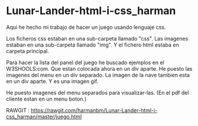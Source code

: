 # Lunar-Lander-html-i-css_harman
Aqui he hecho mi trabajo de hacer un juego usando lenguaje css.

Los ficheros css estaban en una sub-carpeta llamado "css".
Las imagenes estaban en una sub-carpeta llamado "img".
Y el fichero html estaba en carpeta principal.

Para hacer la lista del panel del juego he buscado ejemplos en el W3SHOOLS:com. Que estan colocada ahora en un div aparte.
He puesto las imagenes del menu en un div separado.
La imagen de la nave tambien esta en un div aparte. Y es una imagen gif.


He puesto imagenes del menu separados para visualizar-las. (En el pdf del cliente estan en un menu boton.)

RAWGIT : https://rawgit.com/harmanbm/Lunar-Lander-html-i-css_harman/master/juego.html
